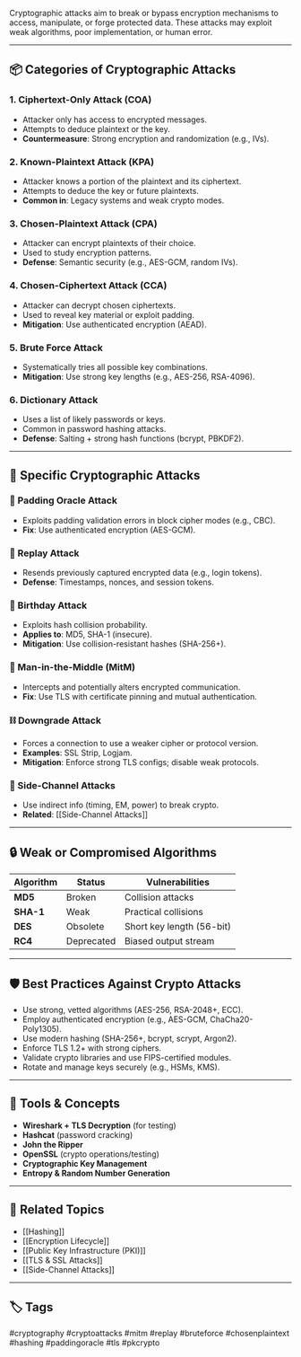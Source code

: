 Cryptographic attacks aim to break or bypass encryption mechanisms to access, manipulate, or forge protected data. These attacks may exploit weak algorithms, poor implementation, or human error.

---

## 📦 Categories of Cryptographic Attacks

### 1. **Ciphertext-Only Attack (COA)**
- Attacker only has access to encrypted messages.
- Attempts to deduce plaintext or the key.
- **Countermeasure**: Strong encryption and randomization (e.g., IVs).

### 2. **Known-Plaintext Attack (KPA)**
- Attacker knows a portion of the plaintext and its ciphertext.
- Attempts to deduce the key or future plaintexts.
- **Common in**: Legacy systems and weak crypto modes.

### 3. **Chosen-Plaintext Attack (CPA)**
- Attacker can encrypt plaintexts of their choice.
- Used to study encryption patterns.
- **Defense**: Semantic security (e.g., AES-GCM, random IVs).

### 4. **Chosen-Ciphertext Attack (CCA)**
- Attacker can decrypt chosen ciphertexts.
- Used to reveal key material or exploit padding.
- **Mitigation**: Use authenticated encryption (AEAD).

### 5. **Brute Force Attack**
- Systematically tries all possible key combinations.
- **Mitigation**: Use strong key lengths (e.g., AES-256, RSA-4096).

### 6. **Dictionary Attack**
- Uses a list of likely passwords or keys.
- Common in password hashing attacks.
- **Defense**: Salting + strong hash functions (bcrypt, PBKDF2).

---

## 🧨 Specific Cryptographic Attacks

### 🧱 Padding Oracle Attack
- Exploits padding validation errors in block cipher modes (e.g., CBC).
- **Fix**: Use authenticated encryption (AES-GCM).

### 🧩 Replay Attack
- Resends previously captured encrypted data (e.g., login tokens).
- **Defense**: Timestamps, nonces, and session tokens.

### 🧪 Birthday Attack
- Exploits hash collision probability.
- **Applies to**: MD5, SHA-1 (insecure).
- **Mitigation**: Use collision-resistant hashes (SHA-256+).

### 🧬 Man-in-the-Middle (MitM)
- Intercepts and potentially alters encrypted communication.
- **Fix**: Use TLS with certificate pinning and mutual authentication.

### ⛓ Downgrade Attack
- Forces a connection to use a weaker cipher or protocol version.
- **Examples**: SSL Strip, Logjam.
- **Mitigation**: Enforce strong TLS configs; disable weak protocols.

### 🧨 Side-Channel Attacks
- Use indirect info (timing, EM, power) to break crypto.
- **Related**: [[Side-Channel Attacks]]

---

## 🔒 Weak or Compromised Algorithms

| Algorithm | Status     | Vulnerabilities          |
|-----------|------------|--------------------------|
| **MD5**   | Broken     | Collision attacks        |
| **SHA-1** | Weak       | Practical collisions     |
| **DES**   | Obsolete   | Short key length (56-bit)|
| **RC4**   | Deprecated | Biased output stream     |

---

## 🛡 Best Practices Against Crypto Attacks

- Use strong, vetted algorithms (AES-256, RSA-2048+, ECC).
- Employ authenticated encryption (e.g., AES-GCM, ChaCha20-Poly1305).
- Use modern hashing (SHA-256+, bcrypt, scrypt, Argon2).
- Enforce TLS 1.2+ with strong ciphers.
- Validate crypto libraries and use FIPS-certified modules.
- Rotate and manage keys securely (e.g., HSMs, KMS).

---

## 🔐 Tools & Concepts

- **Wireshark + TLS Decryption** (for testing)
- **Hashcat** (password cracking)
- **John the Ripper**
- **OpenSSL** (crypto operations/testing)
- **Cryptographic Key Management**
- **Entropy & Random Number Generation**

---

## 🧩 Related Topics

- [[Hashing]]
- [[Encryption Lifecycle]]
- [[Public Key Infrastructure (PKI)]]
- [[TLS & SSL Attacks]]
- [[Side-Channel Attacks]]

---

## 🏷 Tags

#cryptography #cryptoattacks #mitm #replay #bruteforce #chosenplaintext #hashing #paddingoracle #tls #pkcrypto

